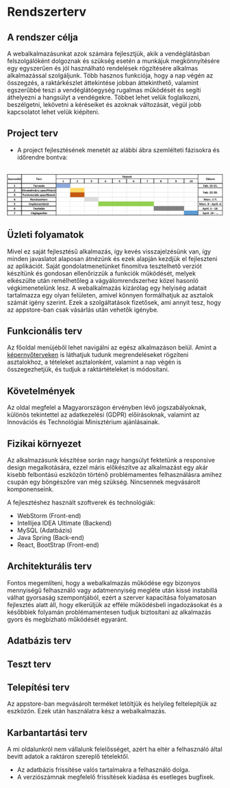 # Rendszerterv

## A rendszer célja
A webalkalmazásunkat azok számára fejlesztjük, akik a vendéglátásban felszolgálóként dolgoznak és szükség esetén a munkájuk megkönnyítésére egy egyszerűen és jól használható rendelések rögzítésére alkalmas alkalmazással szolgáljunk. Több hasznos funkciója, hogy a nap végén az összegzés, a raktárkészlet áttekintése jobban áttekinthető, valamint egszerűbbé teszi a vendéglátóegység rugalmas működését és segíti áthelyezni a hangsúlyt a vendégekre. Többet lehet velük foglalkozni, beszélgetni, lekövetni a kéréseiket és azoknak változását, végül jobb kapcsolatot lehet velük kiépíteni.

## Project terv
+ A project fejlesztésének menetét az alábbi ábra szemlélteti fázisokra és időrendre bontva:
<br>
<img src="https://github.com/Moss4t/AFP_TenGeri/blob/main/Images/Menetrend.jpg">

## Üzleti folyamatok
Mivel ez saját fejlesztésű alkalmazás, így kevés visszajelzésünk van, így minden javaslatot alaposan átnézünk és ezek alapján kezdjük el fejleszteni az aplikációt. Saját gondolatmenetünket finomítva tesztelhető verziót készítünk és gondosan ellenőrizzük a funkciók működését, melyek elkészülte után remélhetőleg a vágyálomrendszerhez közel hasonló végkimenetelünk lesz. A webalkalmazás kizárólag egy helyiség adatait tartalmazza egy olyan felületen, amivel könnyen formálhatjuk az asztalok számát igény szerint. Ezek a szolgáltatások fizetősek, ami annyit tesz, hogy az appstore-ban csak vásárlás után vehetők igénybe.

## Funkcionális terv
Az főoldal menüjéből lehet navigálni az egész alkalmazáson belül. Amint a [képernyőterveken](https://github.com/Moss4t/AFP_TenGeri/blob/main/Docs/Funkcionalis_Specifikacio.md#Képernyőterv) is láthatjuk tudunk megrendeléseket rögzíteni asztalokhoz, a tételeket asztalonként, valamint a nap végén is összegezhetjük, és tudjuk a raktártételeket is módosítani. 

## Követelmények
Az oldal megfelel a Magyarországon érvényben lévő jogszabályoknak, különös tekintettel az adatkezelési (GDPR) előírásoknak, valamint az Innovációs és Technológiai Minisztérium ajánlásainak. 

## Fizikai környezet
Az alkalmazásunk készítése során nagy hangsúlyt fektetünk a responsive design megalkotására,
ezzel máris előkészítve az alkalmazást egy akár kisebb felbontású eszközön történő problémamentes felhasználásra amihez csupán egy böngészőre van még szükség.
Nincsennek megvásárolt komponenseink.

A fejlesztéshez használt szoftverek és technológiák:
 - WebStorm (Front-end)
 - Intellijea IDEA Ultimate (Backend)
 - MySQL (Adatbázis)
 - Java Spring (Back-end)
 - React, BootStrap (Front-end)
	
## Architekturális terv
Fontos megemlíteni, hogy a webalkalmazás működése egy bizonyos mennyiségű felhasználó vagy adatmennyiség megléte után kissé instabillá válhat gyorsaság szempontjából,
ezért a szerver kapacitása folyamatosan fejlesztés alatt áll, hogy elkerüljük az efféle működésbeli ingadozásokat és a későbbiek folyamán problémamentesen 
tudjuk biztosítani az alkalmazás gyors és megbízható működését egyaránt.

## Adatbázis terv

## Teszt terv

## Telepítési terv
Az appstore-ban megvásárolt terméket letöltjük és helyileg feltelepítjük az eszközön. Ezek után használatra kész a webalkalmazás.

## Karbantartási terv
A mi oldalunkról nem vállalunk felelősséget, azért ha eltér a felhasználó által bevitt adatok a raktáron szereplő tételektől.
- Az adatbázis frissítése valós tartalmakra a felhasználó dolga.
- A verziószámnak megfelelő frissítések kiadása és esetleges bugfixek.
